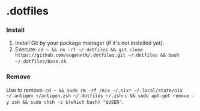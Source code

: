 # .dotfiles

### Install

1. Install Git by your package manager (if it's not installed yet).
2. Execute: `cd ~ && rm -rf ~/.dotfiles && git clone https://github.com/eugenxtk/.dotfiles.git ~/.dotfiles && bash ~/.dotfiles/base.sh`.

### Remove

Use to remove: `cd ~ && sudo rm -rf /nix ~/.nix* ~/.local/state/nix ~/.antigen ~/antigen.zsh ~/.dotfiles ~/.zshrc && sudo apt-get remove -y zsh && sudo chsh -s $(which bash) "$USER"`.
